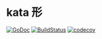 # kata 形
[![GoDoc](https://godoc.org/github.com/arvenil/kata?status.svg)](https://pkg.go.dev/github.com/arvenil/kata?tab=doc)
[![BuildStatus](https://github.com/arvenil/kata/workflows/go/badge.svg)](https://github.com/arvenil/kata/actions?query=workflow%3Ago)
[![codecov](https://codecov.io/gh/arvenil/kata/branch/master/graph/badge.svg)](https://codecov.io/gh/arvenil/kata)

